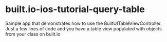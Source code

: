 built.io-ios-tutorial-query-table
=================================

Sample app that demonstrates how to use the BuiltUITableViewController.
Just a few lines of code and you have a table view populated with objects from your class on built.io

